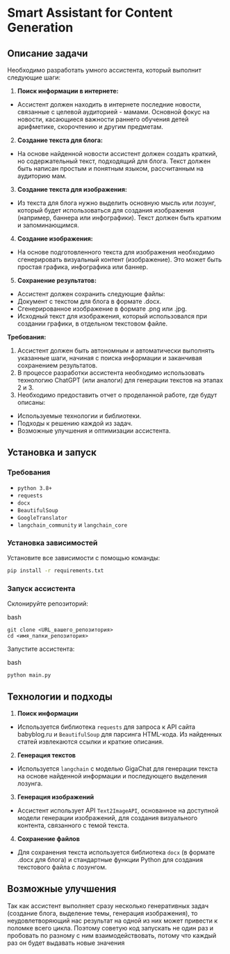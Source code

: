 # Smart Assistant for Content Generation

## Описание задачи

Необходимо разработать умного ассистента, который выполнит следующие шаги:

1. **Поиск информации в интернете:**
- Ассистент должен находить в интернете последние новости, связанные с целевой аудиторией - мамами. Основной фокус на новости, касающиеся важности раннего обучения детей арифметике, скорочтению и другим предметам.

2. **Создание текста для блога:**
- На основе найденной новости ассистент должен создать краткий, но содержательный текст, подходящий для блога. Текст должен быть написан простым и понятным языком, рассчитанным на аудиторию мам.

3. **Создание текста для изображения:**
- Из текста для блога нужно выделить основную мысль или лозунг, который будет использоваться для создания изображения (например, баннера или инфографики). Текст должен быть кратким и запоминающимся.

4. **Создание изображения:**
- На основе подготовленного текста для изображения необходимо сгенерировать визуальный контент (изображение). Это может быть простая графика, инфографика или баннер.

5. **Сохранение результатов:**
- Ассистент должен сохранить следующие файлы:
- Документ с текстом для блога в формате .docx.
- Сгенерированное изображение в формате .png или .jpg.
- Исходный текст для изображения, который использовался при создании графики, в отдельном текстовом файле.

**Требования:**

1. Ассистент должен быть автономным и автоматически выполнять указанные шаги, начиная с поиска информации и заканчивая сохранением результатов.
2. В процессе разработки ассистента необходимо использовать технологию ChatGPT (или аналоги) для генерации текстов на этапах 2 и 3.
3. Необходимо предоставить отчет о проделанной работе, где будут описаны:
- Используемые технологии и библиотеки.
- Подходы к решению каждой из задач.
- Возможные улучшения и оптимизации ассистента.

## Установка и запуск

### Требования

- `python 3.8+`
- `requests`
- `docx`
- `BeautifulSoup`
- `GoogleTranslator`
- `langchain_community` и `langchain_core`

### Установка зависимостей

Установите все зависимости с помощью команды:
```bash
pip install -r requirements.txt
```



### Запуск ассистента
Склонируйте репозиторий:

bash
```
git clone <URL_вашего_репозитория>
cd <имя_папки_репозитория>
```
Запустите ассистента:

bash
```
python main.py
```

## Технологии и подходы
1. **Поиск информации**
- Используется библиотека `requests` для запроса к API сайта babyblog.ru и `BeautifulSoup` для парсинга HTML-кода. Из найденных статей извлекаются ссылки и краткие описания.

2. **Генерация текстов**
- Используется `langchain` с моделью GigaChat для генерации текста на основе найденной информации и последующего выделения лозунга.

3. **Генерация изображений**
- Ассистент использует API `Text2ImageAPI`, основанное на доступной модели генерации изображений, для создания визуального контента, связанного с темой текста.

4. **Сохранение файлов**
- Для сохранения текста используется библиотека `docx` (в формате .docx для блога) и стандартные функции Python для создания текстового файла с лозунгом.


## Возможные улучшения

Так как ассистент выполняет сразу несколько генеративных задач (создание блога, выделение темы, генерация изображения), то неудовлетворяющий нас результат на одной из них может привести к поломке всего цикла. Поэтому советую код запускать не один раз и пробовать по разному с ним взаимодействовать, потому что каждый раз он будет выдавать новые значения
